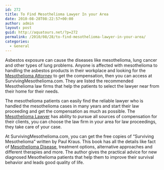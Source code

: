 ```yaml
---
id: 272
title: To Find Mesothelioma Lawyer In your Area
date: 2010-08-28T08:22:57+00:00
author: admin
layout: post
guid: http://aquatours.net/?p=272
permalink: /2010/08/28/to-find-mesothelioma-lawyer-in-your-area/
categories:
  - General
---
```

Asbestos exposure can cause the diseases like mesothelioma, lung cancer and other types of lung problems. Anyone is affected with mesothelioma to handling the asbestos products in their workplace and looking for the [Mesothelioma Attorney](http://www.survivingmesothelioma.com/choosing-lawyer.cfm) to get the compensation, then you can access at SurvivingMesothelioma.com. They are listed the recommended Mesothelioma law firms that help the patients to select the lawyer near from their home for their needs.

The mesothelioma patients can easily find the reliable lawyer who is handled the mesothelioma cases in many years and start their law proceeding and get the compensation as much as possible. The [Mesothelioma Lawyer](http://www.survivingmesothelioma.com/choosing-lawyer.cfm) has ability to pursue all sources of compensation for their clients, you can choose the law firm in your area for law proceedings, they take care of your case.

At SurvivingMesothelioma.com, you can get the free copies of &#8220;Surviving Mesothelioma&#8221; written by Paul Kraus. This book has all the details like fact of [Mesothelioma Disease](http://www.survivingmesothelioma.com), treatment options, alternative approaches and different therapies and more. The author gives the practical advice for new diagnosed Mesothelioma patients that help them to improve their survival behavior and leads good quality of life.
